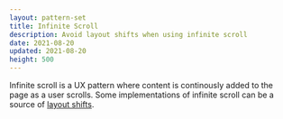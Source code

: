 ```yaml
---
layout: pattern-set
title: Infinite Scroll
description: Avoid layout shifts when using infinite scroll
date: 2021-08-20
updated: 2021-08-20
height: 500
---
```


Infinite scroll is a UX pattern where content is continously added to the page
as a user scrolls. Some implementations of infinite scroll can be a source of
[layout shifts](https://web.dev/debugging-layout-shifts/).

